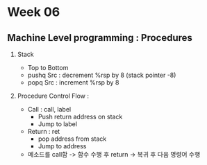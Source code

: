 # Week 06

## Machine Level programming : Procedures

1. Stack
    - Top to Bottom
    - pushq Src : decrement %rsp by 8 (stack pointer -8)
    - popq Src : increment %rsp by 8

2. Procedure Control Flow : 
    - Call : call, label
        - Push return address on stack
        - Jump to label
    - Return : ret
        - pop address from stack
        - Jump to address
    - 메소드를 call함 -> 함수 수행 후 return -> 복귀 후 다음 명령어 수행